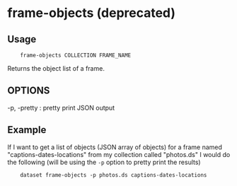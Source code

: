frame-objects (deprecated)
==========================

Usage
-----

```shell
    frame-objects COLLECTION FRAME_NAME
```

Returns the object list of a frame.

OPTIONS
-------

-p, -pretty
: pretty print JSON output

Example
-------

If I want to get a list of objects (JSON array of objects) 
for a frame named "captions-dates-locations" from my collection
called "photos.ds" I would do the following (will be using the
`-p` option to pretty print the results)

```shell
    dataset frame-objects -p photos.ds captions-dates-locations
```



